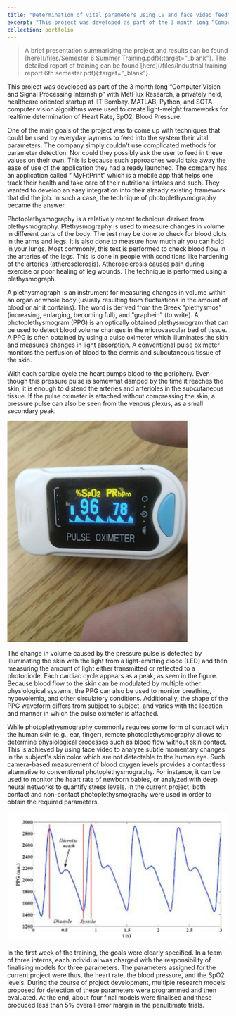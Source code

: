 ```yaml
---
title: "Determination of vital parameters using CV and face video feed"
excerpt: "This project was developed as part of the 3 month long “Computer Vision and Signal Processing Internship” with MetFlux Research, a privately held, healthcare oriented startup at IIT Bombay. MATLAB, Python, and SOTA computer vision algorithms were used to create light-weight frameworks for realtime determination of Heart Rate, SpO2, Blood Pressure. <br/><img src='/images/plethysmo.png'>"
collection: portfolio
---
```

> A brief presentation summarising the project and results can be found [here](/files/Semester 6 Summer Training.pdf){:target="_blank"}. The detailed report of training can be found [here](/files/Industrial training report 6th semester.pdf){:target="_blank"}.

This project was developed as part of the 3 month long “Computer Vision and Signal Processing Internship” with MetFlux Research, a privately held, healthcare oriented startup at IIT Bombay. MATLAB, Python, and SOTA computer vision algorithms were used to create light-weight frameworks for realtime determination of Heart Rate, SpO2, Blood Pressure.

One of the main goals of the project was to come up with techniques that could be used by everyday laymens to feed into the system their vital parameters. The company simply couldn't use complicated methods for parameter detection. Nor could they possibly ask the user to feed in these values on their own. This is because such approaches would take away the ease of use of the application they had already launched. The company has an application called “ MyFitPrint” which is a mobile app that helps one track their health and take care of their nutritional intakes and such. They wanted to develop an easy integration into their already existing framework that did the job. In such a case, the technique of photoplethysmography became the answer.

Photoplethysmography is a relatively recent technique derived from plethysmography. Plethysmography is used to measure changes in volume in different parts of the body. The test may be done to check for blood clots in the arms and legs. It is also done to measure how much air you can hold in your lungs. Most commonly, this test is performed to check blood flow in the arteries of the legs. This is done in people with conditions like hardening of the arteries (atherosclerosis). Atherosclerosis causes pain during exercise or poor healing of leg wounds. The technique is performed using a plethysmograph.

A plethysmograph is an instrument for measuring changes in volume within an organ or whole body (usually resulting from fluctuations in the amount of blood or air it contains). The word is derived from the Greek "plethysmos" (increasing, enlarging, becoming full), and "graphein" (to write). A photoplethysmogram (PPG) is an optically obtained plethysmogram that can be used to detect blood volume changes in the microvascular bed of tissue. A PPG is often obtained by using a pulse oximeter which illuminates the skin and measures changes in light absorption. A conventional pulse oximeter monitors the perfusion of blood to the dermis and subcutaneous tissue of the skin.

With each cardiac cycle the heart pumps blood to the periphery. Even though this pressure pulse is somewhat damped by the time it reaches the skin, it is enough to distend the arteries and arterioles in the subcutaneous tissue. If the pulse oximeter is attached without compressing the skin, a pressure pulse can also be seen from the venous plexus, as a small secondary peak.

<img src='/images/one.png'>

The change in volume caused by the pressure pulse is detected by illuminating the skin with the light from a light-emitting diode (LED) and then measuring the amount of light either transmitted or reflected to a photodiode. Each cardiac cycle appears as a peak, as seen in the figure. Because blood flow to the skin can be modulated by multiple other physiological systems, the PPG can also be used to monitor breathing, hypovolemia, and other circulatory conditions. Additionally, the shape of the PPG waveform differs from subject to subject, and varies with the location and manner in which the pulse oximeter is attached.

While photoplethysmography commonly requires some form of contact with the human skin (e.g., ear, finger), remote photoplethysmography allows to determine physiological processes such as blood flow without skin contact. This is achieved by using face video to analyze subtle momentary changes in the subject's skin color which are not detectable to the human eye. Such camera-based measurement of blood oxygen levels provides a contactless alternative to conventional photoplethysmography. For instance, it can be used to monitor the heart rate of newborn babies, or analyzed with deep neural networks to quantify stress levels. In the current project, both contact and non-contact photoplethysmography were used in order to obtain the required parameters.

<img src='/images/two.png'>

In the first week of the training, the goals were clearly specified. In a team of three  interns, each individual was charged with the responsibility of finalising models for three parameters. The parameters assigned for the current project were thus, the heart rate, the blood pressure, and the SpO2 levels. During the course of project development, multiple research models proposed for detection of these parameters were programmed and then evaluated. At the end, about four final models were finalised and these produced less than 5% overall error margin in the penultimate trials.
